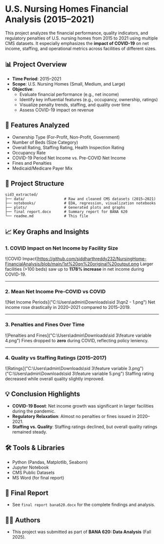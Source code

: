 # U.S. Nursing Homes Financial Analysis (2015–2021)

This project analyzes the financial performance, quality indicators, and regulatory penalties of U.S. nursing homes from 2015 to 2021 using multiple CMS datasets. It especially emphasizes the **impact of COVID-19** on net income, staffing, and operational metrics across facilities of different sizes.

## 📊 Project Overview

- **Time Period**: 2015–2021  
- **Scope**: U.S. Nursing Homes (Small, Medium, and Large)  
- **Objective**:  
  - Evaluate financial performance (e.g., net income)  
  - Identify key influential features (e.g., occupancy, ownership, ratings)  
  - Visualize penalty trends, staffing, and quality over time  
  - Assess COVID-19 impact on revenue  

## 🧩 Features Analyzed

- Ownership Type (For-Profit, Non-Profit, Government)  
- Number of Beds (Size Category)  
- Overall Rating, Staffing Rating, Health Inspection Rating  
- Occupancy Rate  
- COVID-19 Period Net Income vs. Pre-COVID Net Income  
- Fines and Penalties  
- Medicaid/Medicare Payer Mix  

## 📁 Project Structure

```
sid3_extracted/
├── data/                  # Raw and cleaned CMS datasets (2015–2021)
├── notebooks/             # EDA, regression, visualization notebooks
├── plots/                 # Generated plots and graphs
├── final report.docx      # Summary report for BANA 620
└── readme.md              # This file
```

## 📈 Key Graphs and Insights

### 1. COVID Impact on Net Income by Facility Size
![COVID Impact]https://github.com/siddharthreddy232/NursingHome-FinancialAnalysis/blob/main/1st%20qn%20original%20output.png
Larger facilities (>100 beds) saw up to **1178% increase** in net income during COVID-19.

---

### 2. Mean Net Income Pre-COVID vs COVID
![Net Income Periods]("C:\Users\admin\Downloads\sid 3\qn2 - 1.png")
Net income rose drastically in 2020–2021 compared to 2015–2019.

---

### 3. Penalties and Fines Over Time
![Penalties and Fines]("C:\Users\admin\Downloads\sid 3\feature variable 4.png")
Fines dropped to **zero** during COVID, reflecting policy leniency.

---

### 4. Quality vs Staffing Ratings (2015–2017)
![Ratings]("C:\Users\admin\Downloads\sid 3\feature variable 3.png")
("C:\Users\admin\Downloads\sid 3\feature variable 5.png")
Staffing rating decreased while overall quality slightly improved.

## 💡 Conclusion Highlights

- **COVID-19 Boost**: Net income growth was significant in larger facilities during the pandemic.  
- **Regulatory Relaxation**: Almost no penalties or fines issued in 2020–2021.  
- **Staffing vs. Quality**: Staffing ratings declined, but overall quality ratings remained steady.

## 🛠️ Tools & Libraries

- Python (Pandas, Matplotlib, Seaborn)  
- Jupyter Notebook  
- CMS Public Datasets  
- MS Word (for final report)  

## 📄 Final Report

- See `final report bana620.docx` for the complete findings and analysis.

## 👨‍💻 Authors

- This project was submitted as part of **BANA 620: Data Analysis** (Fall 2025).
